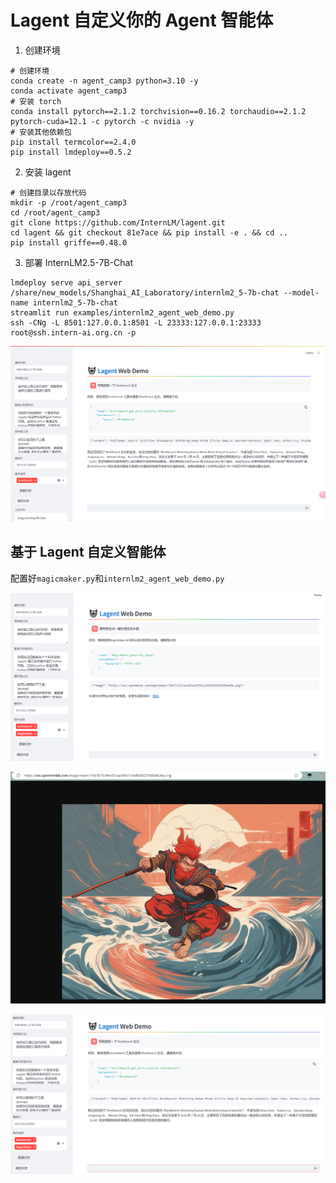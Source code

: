 # Lagent 自定义你的 Agent 智能体

1. 创建环境

```
# 创建环境
conda create -n agent_camp3 python=3.10 -y
conda activate agent_camp3
# 安装 torch
conda install pytorch==2.1.2 torchvision==0.16.2 torchaudio==2.1.2 pytorch-cuda=12.1 -c pytorch -c nvidia -y
# 安装其他依赖包
pip install termcolor==2.4.0
pip install lmdeploy==0.5.2
```



2. 安装 lagent

```
# 创建目录以存放代码
mkdir -p /root/agent_camp3
cd /root/agent_camp3
git clone https://github.com/InternLM/lagent.git
cd lagent && git checkout 81e7ace && pip install -e . && cd ..
pip install griffe==0.48.0
```



3. 部署 InternLM2.5-7B-Chat

```
lmdeploy serve api_server /share/new_models/Shanghai_AI_Laboratory/internlm2_5-7b-chat --model-name internlm2_5-7b-chat
streamlit run examples/internlm2_agent_web_demo.py
ssh -CNg -L 8501:127.0.0.1:8501 -L 23333:127.0.0.1:23333 root@ssh.intern-ai.org.cn -p 
```



![image-20240922234224168](../image/image-20240922234224168.png)



## 基于 Lagent 自定义智能体

配置好`magicmaker.py`和`internlm2_agent_web_demo.py`



![image-20240922235303186](../image/image-20240922235303186.png)

![image-20240922235326138](../image/image-20240922235326138.png)

![image-20240922235510990](../image/image-20240922235510990.png)